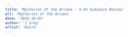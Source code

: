 ```yaml
---
title: 'Mysteries of the Arcana - 4.44 Audience Review'
alt: 'Mysteries of the Arcana'
date: '2024-10-03'
author: 'J Gray'
artist: 'Keira'
---
```


